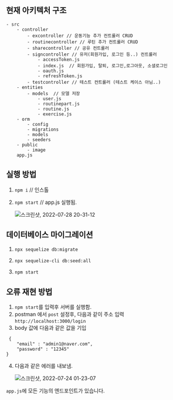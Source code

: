 ## 현재 아키텍처 구조

```
- src 
	- controller
		- excontroller // 운동기능 추가 컨트롤러 CRUD
		- routinecontroller // 루틴 추가 컨트롤러 CRUD
		- sharecontroller // 공유 컨트롤러 
		- signcontroller // 유저(회원가입, 로그인 등..) 컨트롤러
			- accessToken.js
			- index.js  // 회원가입, 탈퇴, 로그인,로그아웃, 소셜로그인
			- oauth.js
			- refreshToken.js
		- testcontroller // 테스트 컨트롤러 (테스트 케이스 아님..)
	- entities
		- models  // 모델 저장
			- user.js
			- routinepart.js
			- routine.js
			- exercise.js
	- orm
		- config
		- migrations
		- models
		- seeders
	- public
		- image		
	app.js 

```

## 실행 방법

1. `npm i` // 인스톨

2. `npm start` // app.js 실행됨. 

   ![스크린샷, 2022-07-28 20-31-12](https://user-images.githubusercontent.com/71261997/181495125-b0b7b3e8-ab0f-4a95-bdc4-65e3eed35916.png)

## 데이터베이스 마이그레이션

1. `npx sequelize db:migrate`

2. `npx sequelize-cli db:seed:all`

3. `npm start`

   

## 오류 재현 방법

1. `npm start`를 입력후 서버를 실행함.
2. postman 에서 `post` 설정후, 다음과 같이 주소 입력 `http://localhost:3000/login`
3. body 값에 다음과 같은 값을 기입

```
 {
    "email" : "admin1@naver.com",
    "password" : "12345"
}
```

4. 다음과 같은 에러를 내보냄. 

   ![스크린샷, 2022-07-24 01-23-07](https://user-images.githubusercontent.com/71261997/181493130-4fb75b2d-4efd-44d3-a62d-5885d081f435.png)

`app.js`에 모든 기능의 엔드포인트가 있습니다. 

